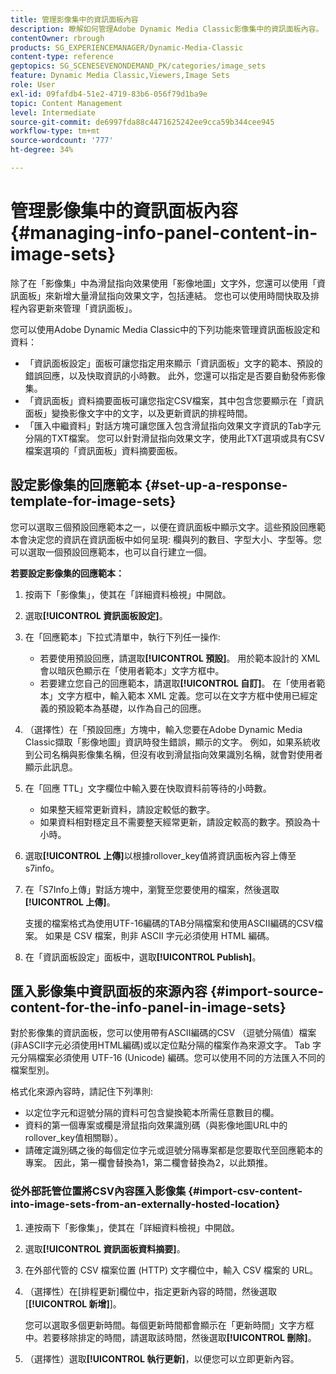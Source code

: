 ```yaml
---
title: 管理影像集中的資訊面板內容
description: 瞭解如何管理Adobe Dynamic Media Classic影像集中的資訊面板內容。
contentOwner: rbrough
products: SG_EXPERIENCEMANAGER/Dynamic-Media-Classic
content-type: reference
geptopics: SG_SCENESEVENONDEMAND_PK/categories/image_sets
feature: Dynamic Media Classic,Viewers,Image Sets
role: User
exl-id: 09fafdb4-51e2-4719-83b6-056f79d1ba9e
topic: Content Management
level: Intermediate
source-git-commit: de6997fda88c4471625242ee9cca59b344cee945
workflow-type: tm+mt
source-wordcount: '777'
ht-degree: 34%

---
```


# 管理影像集中的資訊面板內容{#managing-info-panel-content-in-image-sets}

除了在「影像集」中為滑鼠指向效果使用「影像地圖」文字外，您還可以使用「資訊面板」來新增大量滑鼠指向效果文字，包括連結。 您也可以使用時間快取及排程內容更新來管理「資訊面板」。

您可以使用Adobe Dynamic Media Classic中的下列功能來管理資訊面板設定和資料：

* 「資訊面板設定」面板可讓您指定用來顯示「資訊面板」文字的範本、預設的錯誤回應，以及快取資訊的小時數。 此外，您還可以指定是否要自動發佈影像集。
* 「資訊面板」資料摘要面板可讓您指定CSV檔案，其中包含您要顯示在「資訊面板」變換影像文字中的文字，以及更新資訊的排程時間。
* 「匯入中繼資料」對話方塊可讓您匯入包含滑鼠指向效果文字資訊的Tab字元分隔的TXT檔案。 您可以針對滑鼠指向效果文字，使用此TXT選項或具有CSV檔案選項的「資訊面板」資料摘要面板。

## 設定影像集的回應範本 {#set-up-a-response-template-for-image-sets}

您可以選取三個預設回應範本之一，以便在資訊面板中顯示文字。這些預設回應範本會決定您的資訊在資訊面板中如何呈現: 欄與列的數目、字型大小、字型等。您可以選取一個預設回應範本，也可以自行建立一個。

**若要設定影像集的回應範本：**

1. 按兩下「影像集」，使其在「詳細資料檢視」中開啟。
1. 選取&#x200B;**[!UICONTROL 資訊面板設定]**。
1. 在「回應範本」下拉式清單中，執行下列任一操作:

   * 若要使用預設回應，請選取&#x200B;**[!UICONTROL 預設]**。 用於範本設計的 XML 會以暗灰色顯示在「使用者範本」文字方框中。
   * 若要建立您自己的回應範本，請選取&#x200B;**[!UICONTROL 自訂]**。 在「使用者範本」文字方框中，輸入範本 XML 定義。您可以在文字方框中使用已經定義的預設範本為基礎，以作為自己的回應。

1. （選擇性）在「預設回應」方塊中，輸入您要在Adobe Dynamic Media Classic擷取「影像地圖」資訊時發生錯誤，顯示的文字。 例如，如果系統收到公司名稱與影像集名稱，但沒有收到滑鼠指向效果識別名稱，就會對使用者顯示此訊息。
1. 在「回應 TTL」文字欄位中輸入要在快取資料前等待的小時數。

   * 如果整天經常更新資料，請設定較低的數字。
   * 如果資料相對穩定且不需要整天經常更新，請設定較高的數字。預設為十小時。

1. 選取&#x200B;**[!UICONTROL 上傳]**&#x200B;以根據rollover_key值將資訊面板內容上傳至s7info。
1. 在「S7Info上傳」對話方塊中，瀏覽至您要使用的檔案，然後選取&#x200B;**[!UICONTROL 上傳]**。

   支援的檔案格式為使用UTF-16編碼的TAB分隔檔案和使用ASCII編碼的CSV檔案。 如果是 CSV 檔案，則非 ASCII 字元必須使用 HTML 編碼。

1. 在「資訊面板設定」面板中，選取&#x200B;**[!UICONTROL Publish]**。

## 匯入影像集中資訊面板的來源內容 {#import-source-content-for-the-info-panel-in-image-sets}

對於影像集的資訊面板，您可以使用帶有ASCII編碼的CSV （逗號分隔值）檔案(非ASCII字元必須使用HTML編碼)或以定位點分隔的檔案作為來源文字。 Tab 字元分隔檔案必須使用 UTF-16 (Unicode) 編碼。您可以使用不同的方法匯入不同的檔案型別。

格式化來源內容時，請記住下列準則:

* 以定位字元和逗號分隔的資料可包含變換範本所需任意數目的欄。
* 資料的第一個專案或欄是滑鼠指向效果識別碼（與影像地圖URL中的rollover_key值相關聯）。
* 請確定識別碼之後的每個定位字元或逗號分隔專案都是您要取代至回應範本的專案。 因此，第一欄會替換為$1$，第二欄會替換為$2$，以此類推。

### 從外部託管位置將CSV內容匯入影像集 {#import-csv-content-into-image-sets-from-an-externally-hosted-location}

1. 連按兩下「影像集」，使其在「詳細資料檢視」中開啟。
1. 選取&#x200B;**[!UICONTROL 資訊面板資料摘要]**。
1. 在外部代管的 CSV 檔案位置 (HTTP) 文字欄位中，輸入 CSV 檔案的 URL。
1. （選擇性）在[排程更新]欄位中，指定更新內容的時間，然後選取[**[!UICONTROL 新增]**]。

   您可以選取多個更新時間。每個更新時間都會顯示在「更新時間」文字方框中。若要移除排定的時間，請選取該時間，然後選取&#x200B;**[!UICONTROL 刪除]**。

1. （選擇性）選取&#x200B;**[!UICONTROL 執行更新]**，以便您可以立即更新內容。
